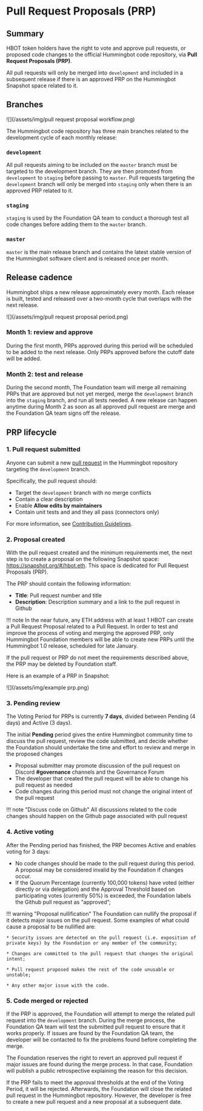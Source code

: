 # Pull Request Proposals (PRP)

## Summary

HBOT token holders have the right to vote and approve pull requests, or proposed code changes to the official Hummingbot code repository, via **Pull Request Proposals (PRP)**. 

All pull requests will only be merged into `development` and included in a subsequent release if there is an approved PRP on the Hummingbot Snapshot space related to it.

## Branches

![](/assets/img/pull request proposal workflow.png)

The Hummingbot code repository has three main branches related to the development cycle of each monthly release:

### `development`

All pull requests aiming to be included on the `master` branch must be targeted to the development branch. They are then promoted from `development` to `staging` before passing to `master`. Pull requests targeting the `development` branch will only be merged into `staging` only when there is an approved PRP related to it. 

### `staging`

`staging` is used by the Foundation QA team to conduct a thorough test all code changes before adding them to the `master` branch.

### `master`

`master` is the main release branch and contains the latest stable version of the Hummingbot software client and is released once per month.

## Release cadence

Hummingbot ships a new release approximately every month. Each release is built, tested and released over a two-month cycle that overlaps with the next release.

![](/assets/img/pull request proposal period.png)

### Month 1: review and approve

During the first month, PRPs approved during this period will be scheduled to be added to the next release. Only PRPs approved before the cutoff date will be added.

### Month 2: test and release

During the second month, The Foundation team will merge all remaining PRPs that are approved but not yet merged, merge the `development` branch into the `staging` branch, and run all tests needed. A new release can happen anytime during Month 2 as soon as all approved pull request are merge and the Foundation QA team signs off the release.

## PRP lifecycle

### 1. Pull request submitted

Anyone can submit a new [pull request](https://github.com/hummingbot/hummingbot/pulls) in the Hummingbot repository targeting the `development` branch.

Specifically, the pull request should:  

* Target the `development` branch with no merge conflicts
* Contain a clear description
* Enable **Allow edits by maintainers**
* Contain unit tests and and they all pass (connectors only)

For more information, see [Contribution Guidelines](/developers/contributions/#5-create-a-pull-request).

### 2. Proposal created

With the pull request created and the minimum requirements met, the next step is to create a proposal on the following Snapshot space: https://snapshot.org/#/hbot.eth. This space is dedicated for Pull Request Proposals (PRP).

The PRP should contain the following information:

* **Title**: Pull request number and title
* **Description**: Description summary and a link to the pull request in Github

!!! note
    In the near future, any ETH address with at least 1 HBOT can create a Pull Request Proposal related to a Pull Request. In order to test and improve the process of voting and merging the approved PRP, only Hummingbot Foundation members will be able to create new PRPs until the Hummingbot 1.0 release, scheduled for late January.

If the pull request or PRP do not meet the requirements described above, the PRP may be deleted by Foundation staff.

Here is an example of a PRP in Snapshot:

![](/assets/img/example prp.png)

### 3. Pending review

The Voting Period for PRPs is currently **7 days**, divided between Pending (4 days) and Active (3 days).

The initial **Pending** period gives the entire Hummingbot community time to discuss the pull request, review the code submitted, and decide whether the Foundation should undertake the time and effort to review and merge in the proposed changes

* Proposal submitter may promote discussion of the pull request on Discord **#governance** channels and the Governance Forum
* The developer that created the pull request will be able to change his pull request as needed
* Code changes during this period must not change the original intent of the pull request

!!! note "Discuss code on Github"
    All discussions related to the code changes should happen on the Github page associated with pull request

### 4. Active voting

After the Pending period has finished, the PRP becomes Active and enables voting for 3 days:

* No code changes should be made to the pull request during this period.  A proposal may be considered invalid by the Foundation if changes occur.
* If the Quorum Percentage (currently 100,000 tokens) have voted (either directly or via delegation) and the Approval Threshold based on participating votes (currently 50%) is exceeded, the Foundation labels the Github pull request as “approved”;

!!! warning "Proposal nullification"
    The Foundation can nullify the proposal if it detects major issues on the pull request. Some examples of what could cause a proposal to be nullified are:

    * Security issues are detected on the pull request (i.e. exposition of private keys) by the Foundation or any member of the community;

    * Changes are committed to the pull request that changes the original intent;

    * Pull request proposed makes the rest of the code unusable or unstable;

    * Any other major issue with the code.

### 5. Code merged or rejected

If the PRP is approved, the Foundation will attempt to merge the related pull request into the `development` branch. During the merge process, the Foundation QA team will test the submitted pull request to ensure that it works properly. If issues are found by the Foundation QA team, the developer will be contacted to fix the problems found before completing the merge.

The Foundation reserves the right to revert an approved pull request if major issues are found during the merge process. In that case, Foundation will publish a public retrospective explaining the reason for this decision.

If the PRP fails to meet the approval thresholds at the end of the Voting Period, it will be rejected. Afterwards, the Foundation will close the related pull request in the Hummingbot repository. However, the developer is free to create a new pull request and a new proposal at a subsequent date.

